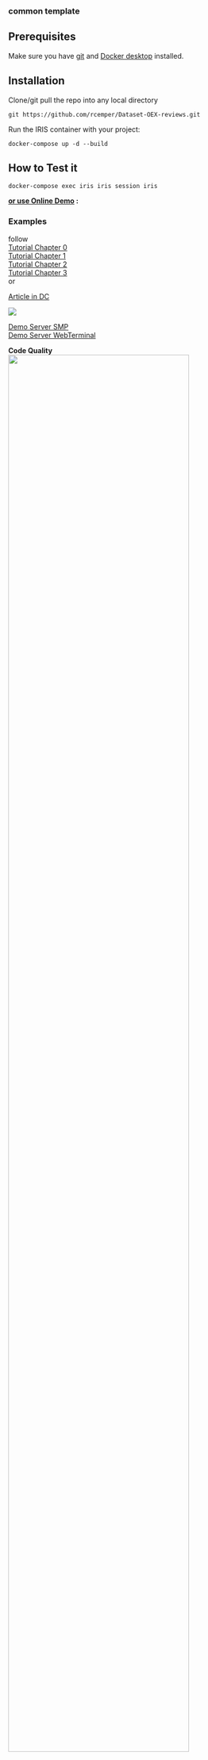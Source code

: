 ### common template

## Prerequisites
Make sure you have [git](https://git-scm.com/book/en/v2/Getting-Started-Installing-Git) and [Docker desktop](https://www.docker.com/products/docker-desktop) installed.

## Installation 
Clone/git pull the repo into any local directory
```
git https://github.com/rcemper/Dataset-OEX-reviews.git
```
Run the IRIS container with your project: 
```
docker-compose up -d --build
```
## How to Test it

```
docker-compose exec iris iris session iris
```

**[or use Online Demo](https://dataset-oex-reviews.demo.community.intersystems.com/csp/sys/%25CSP.Portal.Home.zen) :**

### Examples
follow   
[Tutorial Chapter 0](https://github.com/rcemper/Tutorial-QUERY/blob/main/Tutorial-0.md)  
[Tutorial Chapter 1](https://github.com/rcemper/Tutorial-QUERY/blob/main/Tutorial-1.md)   
[Tutorial Chapter 2](https://github.com/rcemper/Tutorial-QUERY/blob/main/Tutorial-2.md)   
[Tutorial Chapter 3](https://github.com/rcemper/Tutorial-QUERY/blob/main/Tutorial-1.md)    
or 

[Article in DC](https://community.intersystems.com/post/tutorial-working-query-1)

 ![](https://raw.githubusercontent.com/rcemper/IRIS-fast-ECP-setup/master/CodeQuality.JPG)

[Demo Server SMP](https://jdate.demo.community.intersystems.com/csp/sys/UtilHome.csp)   
[Demo Server WebTerminal](https://jdate.demo.community.intersystems.com/terminal/)    
        
**Code Quality**   
<img width="85%" src="
https://user-images.githubusercontent.com/31236645/147383045-964967ea-a7ba-4357-9012-1930c58b1806.png
">
